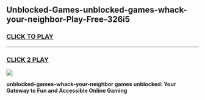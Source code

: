 
## Unblocked-Games-unblocked-games-whack-your-neighbor-Play-Free-326i5
<h3>
<a href="https://premium76.site?title=unblocked-games-whack-your-neighbor&ref=20A">CLICK TO PLAY</a></h3>
<hr>

<h3>
<a href="https://premium76.site?title=unblocked-games-whack-your-neighbor&ref=20A">CLICK 2 PLAY</a>
  
</h3>

<a href="https://premium76.site?title=unblocked-games-whack-your-neighbor&ref=20A"><img src="https://clearcache.store/games.png"></a>


**unblocked-games-whack-your-neighbor games unblocked: Your Gateway to Fun and Accessible Online Gaming**
